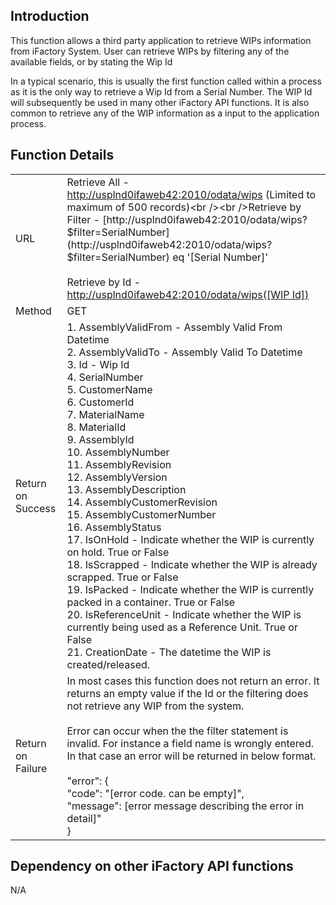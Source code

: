 **Introduction**
----------------

This function allows a third party application to retrieve WIPs information from iFactory System. User can retrieve WIPs by filtering any of the available fields, or by stating the Wip Id

In a typical scenario, this is usually the first function called within a process as it is the only way to retrieve a Wip Id from a Serial Number. The WIP Id will subsequently be used in many other iFactory API functions. It is also common to retrieve any of the WIP information as a input to the application process.

**Function Details**
--------------------

|     |     |
| --- | --- |
| URL | Retrieve All - [http://usplnd0ifaweb42:2010/odata/wips](http://usplnd0ifaweb42:2010/odata/wips?$filter=SerialNumber) (Limited to maximum of 500 records)<br /><br />Retrieve by Filter - [http://usplnd0ifaweb42:2010/odata/wips?$filter=SerialNumber](http://usplnd0ifaweb42:2010/odata/wips?$filter=SerialNumber) eq '\[Serial Number\]'<br /><br />Retrieve by Id - [http://usplnd0ifaweb42:2010/odata/wips(\[WIP Id\])](http://usplnd0ifaweb42:2010/odata/wips(3)) |     |
| Method | GET |     |
| Return on Success | 1.  AssemblyValidFrom - Assembly Valid From Datetime<br />2.  AssemblyValidTo - Assembly Valid To Datetime<br />3.  Id - Wip Id<br />4.  SerialNumber<br />5.  CustomerName<br />6.  CustomerId<br />7.  MaterialName<br />8.  MaterialId<br />9.  AssemblyId<br />10.  AssemblyNumber<br />11.  AssemblyRevision<br />12.  AssemblyVersion<br />13.  AssemblyDescription<br />14.  AssemblyCustomerRevision<br />15.  AssemblyCustomerNumber<br />16.  AssemblyStatus<br />17.  IsOnHold - Indicate whether the WIP is currently on hold. True or False<br />18.  IsScrapped - Indicate whether the WIP is already scrapped. True or False<br />19.  IsPacked - Indicate whether the WIP is currently packed in a container. True or False<br />20.  IsReferenceUnit - Indicate whether the WIP is currently being used as a Reference Unit. True or False<br />21.  CreationDate - The datetime the WIP is created/released. |     |
| Return on Failure | In most cases this function does not return an error. It returns an empty value if the Id or the filtering does not retrieve any WIP from the system.<br /><br />Error can occur when the the filter statement is invalid. For instance a field name is wrongly entered. In that case an error will be returned in below format.<br /><br />"error": {  <br />"code": "\[error code. can be empty\]",  <br />"message": \[error message describing the error in detail\]"  <br />} |     |

**Dependency on other iFactory API functions**
----------------------------------------------

N/A